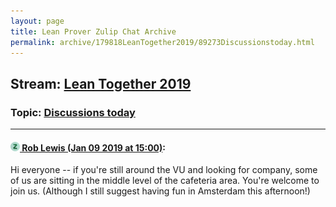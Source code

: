 ```yaml
---
layout: page
title: Lean Prover Zulip Chat Archive 
permalink: archive/179818LeanTogether2019/89273Discussionstoday.html
---
```


## Stream: [Lean Together 2019](index.html)
### Topic: [Discussions today](89273Discussionstoday.html)

---

#### [![Click to go to Zulip](../../assets/img/zulip2.png) Rob Lewis (Jan 09 2019 at 15:00)](https://leanprover.zulipchat.com/#narrow/stream/179818-Lean%20Together%202019/topic/Discussions%20today/near/154725077):
Hi everyone -- if you're still around the VU and looking for company, some of us are sitting in the middle level of the cafeteria area. You're welcome to join us. (Although I still suggest having fun in Amsterdam this afternoon!)


